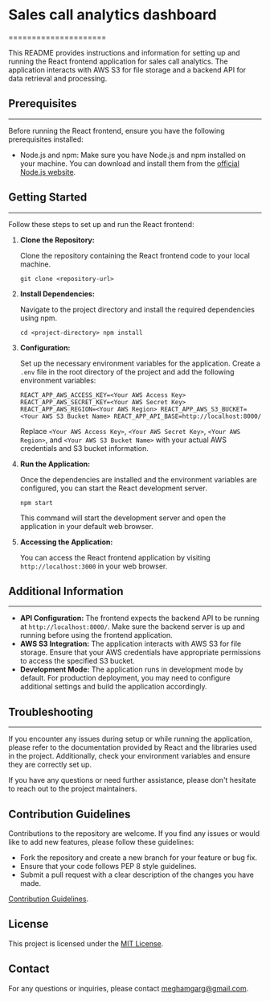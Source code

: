 # Sales call analytics dashboard

=====================

This README provides instructions and information for setting up and running the React frontend application for sales call analytics. The application interacts with AWS S3 for file storage and a backend API for data retrieval and processing.

## Prerequisites

---

Before running the React frontend, ensure you have the following prerequisites installed:

- Node.js and npm: Make sure you have Node.js and npm installed on your machine. You can download and install them from the [official Node.js website](https://nodejs.org/).

## Getting Started

---

Follow these steps to set up and run the React frontend:

1.  **Clone the Repository:**

    Clone the repository containing the React frontend code to your local machine.

    `git clone <repository-url>`

2.  **Install Dependencies:**

    Navigate to the project directory and install the required dependencies using npm.

    `cd <project-directory> npm install`

3.  **Configuration:**

    Set up the necessary environment variables for the application. Create a `.env` file in the root directory of the project and add the following environment variables:

    `REACT_APP_AWS_ACCESS_KEY=<Your AWS Access Key> REACT_APP_AWS_SECRET_KEY=<Your AWS Secret Key> REACT_APP_AWS_REGION=<Your AWS Region> REACT_APP_AWS_S3_BUCKET=<Your AWS S3 Bucket Name> REACT_APP_API_BASE=http://localhost:8000/`

    Replace `<Your AWS Access Key>`, `<Your AWS Secret Key>`, `<Your AWS Region>`, and `<Your AWS S3 Bucket Name>` with your actual AWS credentials and S3 bucket information.

4.  **Run the Application:**

    Once the dependencies are installed and the environment variables are configured, you can start the React development server.

    `npm start`

    This command will start the development server and open the application in your default web browser.

5.  **Accessing the Application:**

    You can access the React frontend application by visiting `http://localhost:3000` in your web browser.

## Additional Information

---

- **API Configuration:** The frontend expects the backend API to be running at `http://localhost:8000/`. Make sure the backend server is up and running before using the frontend application.
- **AWS S3 Integration:** The application interacts with AWS S3 for file storage. Ensure that your AWS credentials have appropriate permissions to access the specified S3 bucket.
- **Development Mode:** The application runs in development mode by default. For production deployment, you may need to configure additional settings and build the application accordingly.

## Troubleshooting

---

If you encounter any issues during setup or while running the application, please refer to the documentation provided by React and the libraries used in the project. Additionally, check your environment variables and ensure they are correctly set up.

If you have any questions or need further assistance, please don't hesitate to reach out to the project maintainers.

## Contribution Guidelines

Contributions to the repository are welcome. If you find any issues or would like to add new features, please follow these guidelines:

- Fork the repository and create a new branch for your feature or bug fix.
- Ensure that your code follows PEP 8 style guidelines.
- Submit a pull request with a clear description of the changes you have made.

[Contribution Guidelines](CONTRIBUTING.md).

## License

This project is licensed under the [MIT License](LICENSE).

## Contact

For any questions or inquiries, please contact [meghamgarg@gmail.com](mailto:meghamgarg@gmail.com).
